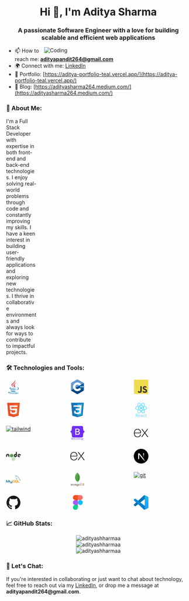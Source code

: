 <h1 align="center">Hi 👋, I'm Aditya Sharma</h1>
<h3 align="center">A passionate Software Engineer with a love for building scalable and efficient web applications</h3>
<img align="right" alt="Coding" width="400" src="https://theninehertz.com/wp-content/uploads/2020/06/full-stack-development.gif"/>

- 📫 How to reach me: **adityapandit264@gmail.com**
- 🌍 Connect with me: [LinkedIn](https://www.linkedin.com/in/adityashharmaa/)
- 🚀 Portfolio: [https://aditya-portfolio-teal.vercel.app/](https://aditya-portfolio-teal.vercel.app/)
- 📝 Blog: [https://adityasharma264.medium.com/](https://adityasharma264.medium.com/)

<h3 align="left">🚀 About Me:</h3>
<p align="left" style="margin-right: 420px;">
  I'm a Full Stack Developer with expertise in both front-end and back-end technologies. I enjoy solving real-world problems through code and constantly improving my skills. I have a keen interest in building user-friendly applications and exploring new technologies. I thrive in collaborative environments and always look for ways to contribute to impactful projects.
</p>

<h3 align="left">🛠️ Technologies and Tools:</h3>

<!-- Adding skills section with grid layout -->
<div style="display: grid; grid-template-columns: repeat(auto-fill, minmax(120px, 1fr)); gap: 20px;">
  <a href="https://www.java.com" target="_blank" rel="noreferrer">
    <img src="https://raw.githubusercontent.com/devicons/devicon/master/icons/java/java-original.svg" alt="java" width="40" height="40"/>
  </a>
  <a href="https://www.cplusplus.com/" target="_blank" rel="noreferrer">
    <img src="https://raw.githubusercontent.com/devicons/devicon/master/icons/cplusplus/cplusplus-original.svg" alt="c++" width="40" height="40"/>
  </a>
  <a href="https://developer.mozilla.org/en-US/docs/Web/JavaScript" target="_blank" rel="noreferrer">
    <img src="https://raw.githubusercontent.com/devicons/devicon/master/icons/javascript/javascript-original.svg" alt="javascript" width="40" height="40"/>
  </a>
  <a href="https://www.w3.org/html/" target="_blank" rel="noreferrer">
    <img src="https://raw.githubusercontent.com/devicons/devicon/master/icons/html5/html5-original.svg" alt="html" width="40" height="40"/>
  </a>
  <a href="https://www.w3.org/Style/CSS/" target="_blank" rel="noreferrer">
    <img src="https://raw.githubusercontent.com/devicons/devicon/master/icons/css3/css3-original.svg" alt="css" width="40" height="40"/>
  </a>
  <a href="https://reactjs.org/" target="_blank" rel="noreferrer">
    <img src="https://raw.githubusercontent.com/devicons/devicon/master/icons/react/react-original-wordmark.svg" alt="react" width="40" height="40"/>
  </a>
  <a href="https://tailwindcss.com/" target="_blank" rel="noreferrer">
    <img src="https://www.vectorlogo.zone/logos/tailwindcss/tailwindcss-icon.svg" alt="tailwind" width="40" height="40"/>
  </a>
  <a href="https://getbootstrap.com/" target="_blank" rel="noreferrer">
    <img src="https://raw.githubusercontent.com/devicons/devicon/master/icons/bootstrap/bootstrap-plain-wordmark.svg" alt="bootstrap" width="40" height="40"/>
  </a>
  <a href="https://www.shadcn.dev/" target="_blank" rel="noreferrer">
    <img src="https://raw.githubusercontent.com/devicons/devicon/master/icons/express/express-original.svg" alt="shadcn" width="40" height="40"/>
  </a>
  <a href="https://nodejs.org" target="_blank" rel="noreferrer">
    <img src="https://raw.githubusercontent.com/devicons/devicon/master/icons/nodejs/nodejs-original-wordmark.svg" alt="nodejs" width="40" height="40"/>
  </a>
  <a href="https://expressjs.com/" target="_blank" rel="noreferrer">
    <img src="https://raw.githubusercontent.com/devicons/devicon/master/icons/express/express-original.svg" alt="express" width="40" height="40"/>
  </a>
  <a href="https://nextjs.org/" target="_blank" rel="noreferrer">
    <img src="https://raw.githubusercontent.com/devicons/devicon/master/icons/nextjs/nextjs-original.svg" alt="next.js" width="40" height="40"/>
  </a>
  <a href="https://www.mysql.com/" target="_blank" rel="noreferrer">
    <img src="https://raw.githubusercontent.com/devicons/devicon/master/icons/mysql/mysql-original-wordmark.svg" alt="mysql" width="40" height="40"/>
  </a>
  <a href="https://www.mongodb.com/" target="_blank" rel="noreferrer">
    <img src="https://raw.githubusercontent.com/devicons/devicon/master/icons/mongodb/mongodb-original-wordmark.svg" alt="mongodb" width="40" height="40"/>
  </a>
  <a href="https://git-scm.com/" target="_blank" rel="noreferrer">
    <img src="https://www.vectorlogo.zone/logos/git-scm/git-scm-icon.svg" alt="git" width="40" height="40"/>
  </a>
  <a href="https://github.com/" target="_blank" rel="noreferrer">
    <img src="https://raw.githubusercontent.com/devicons/devicon/master/icons/github/github-original.svg" alt="github" width="40" height="40"/>
  </a>
  <a href="https://www.figma.com/" target="_blank" rel="noreferrer">
    <img src="https://raw.githubusercontent.com/devicons/devicon/master/icons/figma/figma-original.svg" alt="figma" width="40" height="40"/>
  </a>
  <a href="https://code.visualstudio.com/" target="_blank" rel="noreferrer">
    <img src="https://raw.githubusercontent.com/devicons/devicon/master/icons/vscode/vscode-original.svg" alt="vscode" width="40" height="40"/>
  </a>
</div>

<h3 align="left">📈 GitHub Stats:</h3>

<div align="center">
  <img src="https://github-readme-stats.vercel.app/api/top-langs?username=Aditya1or0&show_icons=true&locale=en&layout=compact" alt="adityashharmaa" />
</div>

<div align="center">
  <img src="https://github-readme-stats.vercel.app/api?username=Aditya1or0&show_icons=true&locale=en" alt="adityashharmaa" />
</div>

<div align="center">
  <img src="https://github-readme-streak-stats.herokuapp.com/?user=Aditya1or0" alt="adityashharmaa" />
</div>

<h3 align="left">💬 Let's Chat:</h3>
<p>If you're interested in collaborating or just want to chat about technology, feel free to reach out via my <a href="https://www.linkedin.com/in/adityashharmaa/">LinkedIn</a>, or drop me a message at <strong>adityapandit264@gmail.com</strong>.
</p>

